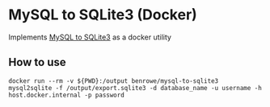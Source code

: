 # MySQL to SQLite3 (Docker)

Implements [MySQL to SQLite3][link-sql] as a docker utility

## How to use

```
docker run --rm -v ${PWD}:/output benrowe/mysql-to-sqlite3 mysql2sqlite -f /output/export.sqlite3 -d database_name -u username -h host.docker.internal -p password
```

[link-sql]:https://github.com/techouse/mysql-to-sqlite3
